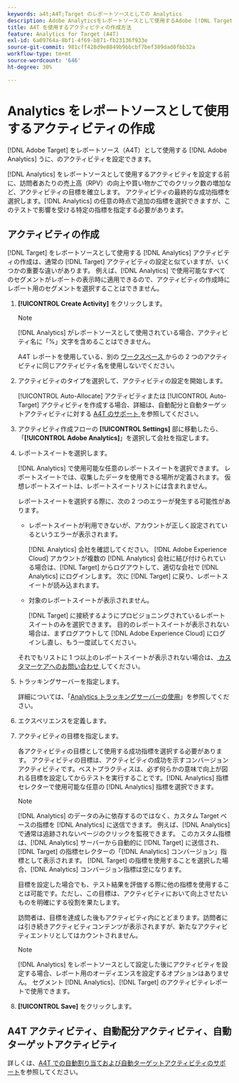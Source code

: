 ```yaml
---
keywords: a4t;A4T;Target のレポートソースとしての Analytics
description: Adobe Analyticsをレポートソースとして使用するAdobe [!DNL Target]  アクティビティ（A4T）を設定する方法について説明します。
title: A4T を使用するアクティビティの作成方法
feature: Analytics for Target (A4T)
exl-id: 6a09764a-8bf1-4f69-b871-fb23136f933e
source-git-commit: 981cff428d9e8849b9bbcbf7bef389dad0fbb32a
workflow-type: tm+mt
source-wordcount: '646'
ht-degree: 30%

---
```


# Analytics をレポートソースとして使用するアクティビティの作成

[!DNL Adobe Target] をレポートソース（A4T）として使用する [!DNL Adobe Analytics] うに、のアクティビティを設定できます。

[!DNL Analytics] をレポートソースとして使用するアクティビティを設定する前に、訪問者あたりの売上高（RPV）の向上や買い物かごでのクリック数の増加など、アクティビティの目標を確立します。 アクティビティの最終的な成功指標を選択します。[!DNL Analytics] の任意の時点で追加の指標を選択できますが、このテストで影響を受ける特定の指標を指定する必要があります。

## アクティビティの作成

[!DNL Target] をレポートソースとして使用する [!DNL Analytics] アクティビティの作成は、通常の [!DNL Target] アクティビティの設定と似ていますが、いくつかの重要な違いがあります。 例えば、[!DNL Analytics] で使用可能なすべてのセグメントがレポートの表示時に適用できるので、アクティビティの作成時にレポート用のセグメントを選択することはできません。

1. **[!UICONTROL Create Activity]** をクリックします。

   >[!NOTE]
   >
   >[!DNL Analytics] がレポートソースとして使用されている場合、アクティビティ名に「%」文字を含めることはできません。
   >
   >A4T レポートを使用している、別の [ ワークスペース ](/help/main/administrating-target/c-user-management/property-channel/property-channel.md) からの 2 つのアクティビティに同じアクティビティ名を使用しないでください。

1. アクティビティのタイプを選択して、アクティビティの設定を開始します。

   [!UICONTROL Auto-Allocate] アクティビティまたは [!UICONTROL Auto-Target] アクティビティを作成する場合、詳細は、自動配分と自動ターゲットアクティビティに対する [A4T のサポート ](/help/main/c-integrating-target-with-mac/a4t/a4t-at-aa.md) を参照してください。

1. アクティビティ作成フローの **[!UICONTROL Settings]** 部に移動したら、「**[!UICONTROL Adobe Analytics]**」を選択して会社を指定します。
1. レポートスイートを選択します。

   [!DNL Analytics] で使用可能な任意のレポートスイートを選択できます。 レポートスイートでは、収集したデータを使用できる場所が定義されます。 仮想レポートスイートは、レポートスイートリストには含まれません。

   レポートスイートを選択する際に、次の 2 つのエラーが発生する可能性があります。

   * レポートスイートが利用できないが、アカウントが正しく設定されているというエラーが表示されます。

     [!DNL Analytics] 会社を確認してください。 [!DNL Adobe Experience Cloud] アカウントが複数の [!DNL Analytics] 会社に結び付けられている場合は、[!DNL Target] からログアウトして、適切な会社で [!DNL Analytics] にログインします。 次に [!DNL Target] に戻り、レポートスイートが読み込まれます。

   * 対象のレポートスイートが表示されません。

     [!DNL Target] に接続するようにプロビジョニングされているレポートスイートのみを選択できます。 目的のレポートスイートが表示されない場合は、まずログアウトして [!DNL Adobe Experience Cloud] にログインし直し、もう一度試してください。

   それでもリストに 1 つ以上のレポートスイートが表示されない場合は、[ カスタマーケアへのお問い合わせ ](/help/main/cmp-resources-and-contact-information.md#reference_ACA3391A00EF467B87930A450050077C) してください。

1. トラッキングサーバーを指定します。

   詳細については、「[Analytics トラッキングサーバーの使用](/help/main/c-integrating-target-with-mac/a4t/analytics-tracking-server.md#task_72077BA7E93C4A65A715A18F32228823)」を参照してください。

1. エクスペリエンスを定義します。
1. アクティビティの目標を指定します。

   各アクティビティの目標として使用する成功指標を選択する必要があります。 アクティビティの目標は、アクティビティの成功を示すコンバージョンアクティビティです。ベストプラクティスは、必ず何らかの意味で向上が図れる目標を設定してからテストを実行することです。[!DNL Analytics] 指標セレクターで使用可能な任意の [!DNL Analytics] 指標を選択できます。

   >[!NOTE]
   >
   >[!DNL Analytics] のデータのみに依存するのではなく、カスタム Target ベースの指標を [!DNL Analytics] に送信できます。 例えば、[!DNL Analytics] で通常は追跡されないページのクリックを監視できます。 このカスタム指標は、[!DNL Analytics] サーバーから自動的に [!DNL Target] に送信され、[!DNL Target] の指標セレクターの「[!DNL Analytics] コンバージョン」指標として表示されます。 [!DNL Target] の指標を使用することを選択した場合、[!DNL Analytics] コンバージョン指標は空になります。

   目標を設定した場合でも、テスト結果を評価する際に他の指標を使用することは可能です。ただし、この目標は、アクティビティにおいて向上させたいものを明確にする役割を果たします。

   訪問者は、目標を達成した後もアクティビティ内にとどまります。訪問者には引き続きアクティビティコンテンツが表示されますが、新たなアクティビティエントリとしてはカウントされません。

   >[!NOTE]
   >
   >[!DNL Analytics] をレポートソースとして設定した後にアクティビティを設定する場合、レポート用のオーディエンスを設定するオプションはありません。 セグメント [!DNL Analytics]、[!DNL Target] のアクティビティレポートで使用できます。

1. **[!UICONTROL Save]** をクリックします。

## A4T アクティビティ、自動配分アクティビティ、自動ターゲットアクティビティ

詳しくは、[A4T での自動割り当ておよび自動ターゲットアクティビティのサポート](/help/main/c-integrating-target-with-mac/a4t/a4t-at-aa.md)を参照してください。
